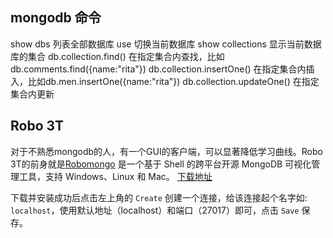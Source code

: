 

## mongodb 命令

show dbs	列表全部数据库
use <db>	切换当前数据库
show collections	显示当前数据库的集合
db.collection.find() 在指定集合内查找，比如db.comments.find({name:"rita"})
db.collection.insertOne() 在指定集合内插入，比如db.men.insertOne({name:"rita"})
db.collection.updateOne() 在指定集合内更新

## Robo 3T

对于不熟悉mongodb的人，有一个GUI的客户端，可以显著降低学习曲线。Robo 3T的前身就是[Robomongo](https://robomongo.org/) 是一个基于 Shell 的跨平台开源 MongoDB 可视化管理工具，支持 Windows、Linux 和 Mac。
[下载地址](https://robomongo.org/download)

下载并安装成功后点击左上角的 `Create` 创建一个连接，给该连接起个名字如: `localhost`，使用默认地址（localhost）和端口（27017）即可，点击 `Save` 保存。